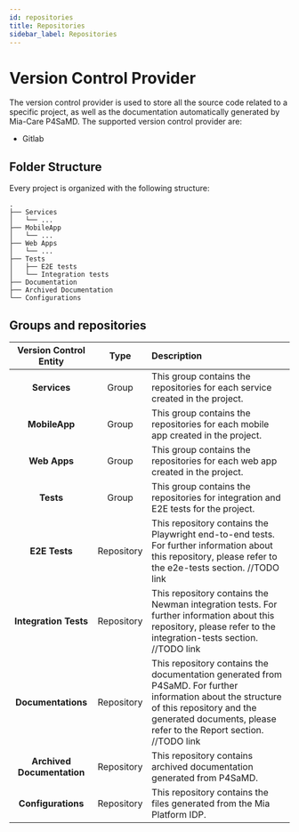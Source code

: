 ```yaml
---
id: repositories
title: Repositories
sidebar_label: Repositories
---
```


# Version Control Provider

The version control provider is used to store all the source code related to a specific project, as well as the documentation automatically generated by Mia-Care P4SaMD. The supported version control provider are:
* Gitlab

## Folder Structure

Every project is organized with the following structure:

```
.
├── Services
│   └── ...
├── MobileApp
│   └── ...
├── Web Apps
│   └── ...
├── Tests
│   ├── E2E tests
│   └── Integration tests
├── Documentation
├── Archived Documentation
└── Configurations
```

## Groups and repositories

| Version Control Entity | Type | Description |
| :--: | :--: | :-- |
| **Services** | Group | This group contains the repositories for each service created in the project. |
| **MobileApp** | Group | This group contains the repositories for each mobile app created in the project. |
| **Web Apps** | Group | This group contains the repositories for each web app created in the project. |
| **Tests** | Group | This group contains the repositories for integration and E2E tests for the project. |
| **E2E Tests** | Repository | This repository contains the Playwright end-to-end tests. For further information about this repository, please refer to the e2e-tests section. //TODO link |
| **Integration Tests** | Repository | This repository contains the Newman integration tests. For further information about this repository, please refer to the integration-tests section. //TODO link |
| **Documentations** | Repository | This repository contains the documentation generated from P4SaMD. For further information about the structure of this repository and the generated documents, please refer to the Report section. //TODO link |
| **Archived Documentation** | Repository | This repository contains archived documentation generated from P4SaMD. |
| **Configurations** | Repository | This repository contains the files generated from the Mia Platform IDP. |

